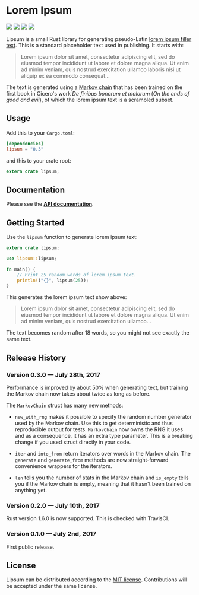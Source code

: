# Lorem Ipsum

[![](https://img.shields.io/crates/v/lipsum.svg)][crates-io]
[![](https://docs.rs/lipsum/badge.svg)][api-docs]
[![](https://travis-ci.org/mgeisler/lipsum.svg)][travis-ci]
[![](https://ci.appveyor.com/api/projects/status/ku3xlumht6r68f0l?svg=true)][appveyor]

Lipsum is a small Rust library for generating pseudo-Latin [lorem
ipsum filler text][lorem ipsum]. This is a standard placeholder text
used in publishing. It starts with:

> Lorem ipsum dolor sit amet, consectetur adipiscing elit, sed do
> eiusmod tempor incididunt ut labore et dolore magna aliqua. Ut enim
> ad minim veniam, quis nostrud exercitation ullamco laboris nisi ut
> aliquip ex ea commodo consequat…

The text is generated using a [Markov chain] that has been trained on
the first book in Cicero's work *De finibus bonorum et malorum* (*On
the ends of good and evil*), of which the lorem ipsum text is a
scrambled subset.

## Usage

Add this to your `Cargo.toml`:
```toml
[dependencies]
lipsum = "0.3"
```

and this to your crate root:
```rust
extern crate lipsum;
```


## Documentation

Please see the **[API documentation][api-docs]**.


## Getting Started

Use the `lipsum` function to generate lorem ipsum text:
```rust
extern crate lipsum;

use lipsum::lipsum;

fn main() {
    // Print 25 random words of lorem ipsum text.
    println!("{}", lipsum(25));
}
```

This generates the lorem ipsum text show above:

> Lorem ipsum dolor sit amet, consectetur adipiscing elit, sed do
> eiusmod tempor incididunt ut labore et dolore magna aliqua. Ut enim
> ad minim veniam, quis nostrud exercitation ullamco…

The text becomes random after 18 words, so you might not see exactly
the same text.


## Release History

### Version 0.3.0 — July 28th, 2017

Performance is improved by about 50% when generating text, but
training the Markov chain now takes about twice as long as before.

The `MarkovChain` struct has many new methods:

* `new_with_rng` makes it possible to specify the random number
  generator used by the Markov chain. Use this to get deterministic
  and thus reproducible output for tests. `MarkovChain` now owns the
  RNG it uses and as a consequence, it has an extra type parameter.
  This is a breaking change if you used struct directly in your code.

* `iter` and `into_from` return iterators over words in the Markov
  chain. The `generate` and `generate_from` methods are now
  straight-forward convenience wrappers for the iterators.

* `len` tells you the number of stats in the Markov chain and
  `is_empty` tells you if the Markov chain is empty, meaning that it
  hasn't been trained on anything yet.

### Version 0.2.0 — July 10th, 2017

Rust version 1.6.0 is now supported. This is checked with TravisCI.

### Version 0.1.0 — July 2nd, 2017

First public release.


## License

Lipsum can be distributed according to the [MIT license][mit].
Contributions will be accepted under the same license.


[crates-io]: https://crates.io/crates/lipsum
[api-docs]: https://docs.rs/lipsum/
[lorem ipsum]: https://en.wikipedia.org/wiki/Lorem_ipsum
[Markov chain]: https://en.wikipedia.org/wiki/Markov_chain
[travis-ci]: https://travis-ci.org/mgeisler/lipsum
[appveyor]: https://ci.appveyor.com/project/mgeisler/lipsum
[mit]: LICENSE
